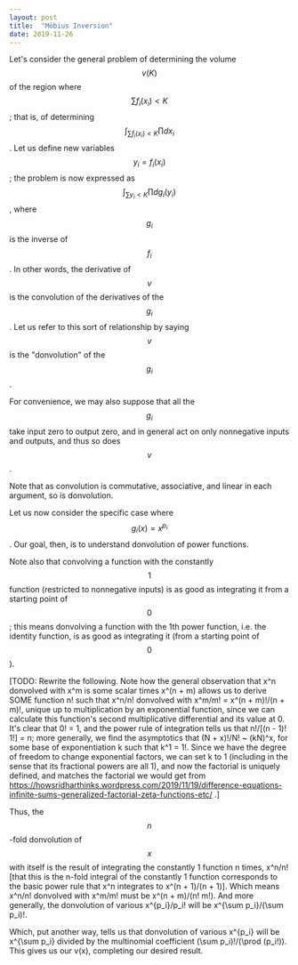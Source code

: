 ```yaml
---
layout: post
title:  "Möbius Inversion"
date: 2019-11-26
---
```

Let's consider the general problem of determining the volume $$v(K)$$ of the region where $$\sum f_i(x_i) < K$$; that is, of determining $$\int_{\sum f_i(x_i) < K} \prod dx_i$$. Let us define new variables $$y_i = f_i(x_i)$$; the problem is now expressed as $$\int_{\sum y_i < K} \prod d g_i(y_i)$$, where $$g_i$$ is the inverse of $$f_i$$. In other words, the derivative of $$v$$ is the convolution of the derivatives of the $$g_i$$. Let us refer to this sort of relationship by saying $$v$$ is the "donvolution" of the $$g_i$$.

For convenience, we may also suppose that all the $$g_i$$ take input zero to output zero, and in general act on only nonnegative inputs and outputs, and thus so does $$v$$.

Note that as convolution is commutative, associative, and linear in each argument, so is donvolution.

Let us now consider the specific case where $$g_i(x) = x^{p_i}$$. Our goal, then, is to understand donvolution of power functions.

Note also that convolving a function with the constantly $$1$$ function (restricted to nonnegative inputs) is as good as integrating it from a starting point of $$0$$; this means donvolving a function with the 1th power function, i.e. the identity function, is as good as integrating it (from a starting point of $$0$$).

[TODO: Rewrite the following. Note how the general observation that x^n donvolved with x^m is some scalar times x^(n + m) allows us to derive SOME function n! such that x^n/n! donvolved with x^m/m! = x^(n + m)!/(n + m)!, unique up to multiplication by an exponential function, since we can calculate this function's second multiplicative differential and its value at 0. It's clear that 0! = 1, and the power rule of integration tells us that n!/[(n - 1)! 1!] = n; more generally, we find the asymptotics that (N + x)!/N! ~ (kN)^x, for some base of exponentiation k such that k^1 = 1!. Since we have the degree of freedom to change exponential factors, we can set k to 1 (including in the sense that its fractional powers are all 1), and now the factorial is uniquely defined, and matches the factorial we would get from https://howsridharthinks.wordpress.com/2019/11/19/difference-equations-infinite-sums-generalized-factorial-zeta-functions-etc/ .]

Thus, the $$n$$-fold donvolution of $$x$$ with itself is the result of integrating the constantly 1 function n times, x^n/n! [that this is the n-fold integral of the constantly 1 function corresponds to the basic power rule that x^n integrates to x^(n + 1)/(n + 1)]. Which means x^n/n! donvolved with x^m/m! must be x^(n + m)/(n! m!). And more generally, the donvolution of various x^{p_i}/p_i! will be x^{\sum p_i}/(\sum p_i)!.

Which, put another way, tells us that donvolution of various x^{p_i} will be x^{\sum p_i} divided by the multinomial coefficient (\sum p_i)!/(\prod (p_i!)). This gives us our v(x), completing our desired result.